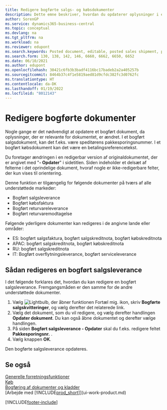 ```yaml
---
title: Redigere bogførte salgs- og købsdokumenter
description: Dette emne beskriver, hvordan du opdaterer oplysninger i et bogført bilag som en salgsleverance eller købsfaktura, når relevante oplysninger er ændret.
author: SorenGP
ms.service: dynamics365-business-central
ms.topic: conceptual
ms.devlang: na
ms.tgt_pltfrm: na
ms.workload: na
ms.reviewer: edupont
ms.search.keywords: Posted document, editable, posted sales shipment, posted purchase invoice, posted return shipment, posted return receipt, Business Central, business document
ms.search.form: 130, 138, 142, 146, 6660, 6662, 6650, 6652
ms.date: 06/10/2021
ms.author: edupont
ms.openlocfilehash: 30421c6fb3b3badf4116bc17badeb2a2a405257b
ms.sourcegitcommit: 8464b37c4f1e5819aed81d9cfdc382fc3d0762fc
ms.translationtype: HT
ms.contentlocale: da-DK
ms.lasthandoff: 01/19/2022
ms.locfileid: "8012143"
---
```

# <a name="edit-posted-documents"></a>Redigere bogførte dokumenter

Nogle gange er det nødvendigt at opdatere et bogført dokument, da oplysninger, der er relevante for dokumentet, er ændret. I et bogført salgsdokument, kan det f.eks. være speditørens pakkesporingsnummer. I et bogført købsdokument kan det være en betalingsreferencetekst.

Du foretager ændringen i en redigerbar version af originaldokumentet, der er angivet med "**- Opdater**" i sidetitlen. Siden indeholder et delsæt af felterne i det oprindelige dokument, hvoraf nogle er ikke-redigerbare felter, der kun vises til orientering.

Denne funktion er tilgængelig for følgende dokumenter på tværs af alle understøttede markeder:

- Bogført salgsleverance
- Bogført købsfaktura
- Bogført returvareleverance
- Bogført returvaremodtagelse

Følgende yderligere dokumenter kan redigeres i de angivne lande eller områder:

- ES: bogført salgsfaktura, bogført salgskreditnota, bogført købskreditnota
- APAC: bogført salgskreditnota, bogført købskreditnota
- RU: bogført salgskreditnota
- IT: Bogført overflytningsleverance, bogført serviceleverance

## <a name="to-edit-a-posted-sales-shipment"></a>Sådan redigeres en bogført salgsleverance

I det følgende forklares det, hvordan du kan redigere en bogført salgsleverance. Fremgangsmåden er den samme for de andre understøttede dokumenter.

1. Vælg ![Lightbulb, der åbner funktionen Fortæl mig.](media/ui-search/search_small.png "Fortæl mig, hvad du vil foretage dig") ikon, skriv **Bogførte salgskvitteringer**, og vælg derefter det relaterede link.
2. Vælg det dokument, som du vil redigere, og vælg derefter handlingen **Opdater dokument**. Du kan også åbne dokumentet og derefter vælge handlingen.
3. På siden **Bogført salgsleverance - Opdater** skal du f.eks. redigere feltet **Pakkesporingsnr.** .
4. Vælg knappen **OK**.

Den bogførte salgsleverance opdateres.

## <a name="see-also"></a>Se også

[Generelle forretningsfunktioner](ui-across-business-areas.md)  
[Køb](purchasing-manage-purchasing.md)  
[Bogføring af dokumenter og kladder](ui-post-documents-journals.md)  
[Arbejde med [!INCLUDE[prod_short](includes/prod_short.md)]](ui-work-product.md)  


[!INCLUDE[footer-include](includes/footer-banner.md)]